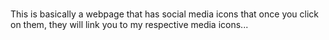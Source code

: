 ###

This is basically a webpage that has   social media icons that once you click on them, they will link you to my respective media icons...      




 
